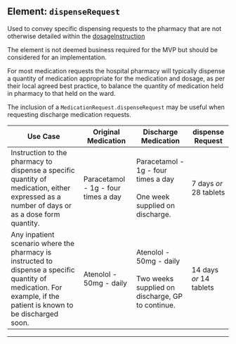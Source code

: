## Element: `dispenseRequest` <span class="mro-circle required" title="Required"></span>

Used to convey specific dispensing requests to the pharmacy that are not otherwise detailed within the [dosageInstruction](#ElementdosageInstruction)

<div class="nhsd-a-box nhsd-a-box--bg-light-yellow nhsd-!t-margin-bottom-6 nhsd-t-body">
    The element is not deemed business required for the MVP but should be considered for an implementation.
</div>

For most medication requests the hospital pharmacy will typically dispense a quantity of medication appropriate for the medication and dosage, as per their local agreed best practice, to balance the quantity of medication held in pharmacy to that held on the ward.

The inclusion of a `MedicationRequest.dispenseRequest` may be useful when requesting discharge medication requests. 

<table data-responsive>
    <thead>
        </tr>
            <th>Use Case</th>
            <th>Original Medication</th>
            <th>Discharge Medication</th>
            <th>dispense Request</th>
        </tr>
    </thead>
    <tbody>
        <tr>
            <td>Instruction to the pharmacy to dispense a specific quantity of medication, either expressed as a number of days or as a dose form quantity.</td>
            <td>Paracetamol - 1g - four times a day</td>
            <td>Paracetamol - 1g - four times a day<br/><br/>One week supplied on discharge.</td>
            <td>7 days <i>or</i> 28 tablets</td>
        </tr>
        <tr>
            <td>Any inpatient scenario where the pharmacy is instructed to dispense a specific quantity of medication. For example, if the patient is known to be discharged soon.</td>
            <td>Atenolol - 50mg - daily</td>
            <td>Atenolol - 50mg - daily<br/><br/>Two weeks supplied on discharge, GP to continue.</td>
            <td>14 days <i>or</i> 14 tablets</td>
        </tr>
    </tbody>
</table>

---

